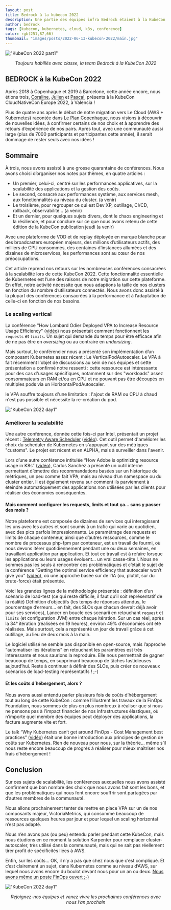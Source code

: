```yaml
---
layout: post
title: Bedrock à la kubecon 2022
description: Une partie des équipes infra Bedrock étaient à la KubeCon 2022, voici leur retour d'expérience.
author: bedrock
tags: [kubecon, kubernetes, cloud, k8s, conference]
color: rgb(251,87,66)
thumbnail: "images/posts/2022-06-13-kubecon-2022/main.jpg"
---
```


!["KubeCon 2022 part1"](/images/posts/2022-06-13-kubecon-2022/part1.jpg)
<center><i>Toujours habillés avec classe, la team Bedrock à la KubeCon 2022</i></center>



## BEDROCK à la KubeCon 2022

Après 2018 à Copenhague et 2019 à Barcelone, cette année encore, nous étions trois, [Coraline](https://twitter.com/_CoralinePetit), [Julien](https://twitter.com/julien_menan) et [Pascal](https://twitter.com/pascal_martin), présents à la KubeCon CloudNativeCon Europe 2022, à Valencia !

Plus de quatre ans après le début de notre migration vers Le Cloud (AWS + Kubernetes) racontée dans [Le Plan Copenhague](https://leanpub.com/6cloud/), nous visions à découvrir de nouvelles idées, à confirmer certains de nos choix et à apprendre des retours d’expérience de nos pairs. Après tout, avec une communauté aussi large (plus de 7000 participants et participantes cette année), il serait dommage de rester seuls avec nos idées !

## Sommaire

À trois, nous avons assisté à une grosse quarantaine de conférences. Nous avons choisi d’organiser nos notes par thèmes, en quatre articles :
* Un premier, celui-ci, centré sur les performances applicatives, sur la scalabilité des applications et la gestion des coûts.
* Le second, consacré aux performances système, aux services mesh, aux fonctionnalités au niveau du cluster. (a venir)
* Le troisième, pour regrouper ce qui est Dev XP, outillage, CI/CD, rollback, observabilité… (a venir)
* Et un dernier, pour quelques sujets divers, dont le chaos engineering et la résilience, et pour conclure sur ce que nous avons retenu de cette édition de la KubeCon publication jeudi (a venir)

Avec une plateforme de VOD et de replay déployée en marque blanche pour des broadcasters européen majeurs, des millions d’utilisateurs actifs, des milliers de CPU consommés, des centaines d’instances allumées et des dizaines de microservices, les performances sont au cœur de nos préoccupations. 

Cet article reprend nos retours sur les nombreuses conférences consacrées à la scalabilité lors de cette KubeCon 2022. Cette fonctionnalité essentielle de Kubernetes est l’une des raisons de notre migration sur cette plateforme. En effet, notre activité nécessite que nous adaptions la taille de nos clusters en fonction du nombre d’utilisateurs connectés.
Nous avons donc assisté à la plupart des conférences consacrées à la performance et à l’adaptation de celle-ci en fonction de nos besoins.

### Le scaling vertical
La conférence "How Lombard Odier Deployed VPA to Increase Resource Usage Efficiency" ([vidéo](https://www.youtube.com/watch?v=eAAio3KFm6w)) nous présentait comment fonctionnent les `requests` et `limits`.
Un sujet qui demande du temps pour être efficace afin de ne pas être en *oversizing* ou au contraire en *undersizing*.

Mais surtout, le conférencier nous a présenté son implémentation d’un composant Kubernetes assez récent : Le VerticalPodAutoscaler. Le VPA à fait récemment l'objet de discussions au sein de nos équipes et cette présentation a confirmé notre ressenti : cette ressource est intéressante pour des cas d'usages spécifiques, notamment sur des "workloads" assez consommateurs en RAM et/ou en CPU et ne pouvant pas être découpés en multiples pods via un HorizontalPodAutoscaler. 

le VPA souffre toujours d'une limitation : l'ajout de RAM ou CPU à chaud n'est pas possible et nécessite la re-création du pod.

!["KubeCon 2022 day1"](/images/posts/2022-06-13-kubecon-2022/vpa.jpg)

### Améliorer la scalabilité
Une autre conférence, donnée cette fois-ci par Intel, présentait un projet récent : [Telemetry Aware Scheduler](https://github.com/intel/platform-aware-scheduling/tree/master/telemetry-aware-scheduling) ([vidéo](https://www.youtube.com/watch?v=csg7ZQXQ5u8)). Cet outil permet d'améliorer les choix du scheduler de Kubernetes en s'appuyant sur des métriques "customs". Le projet est récent et en ALPHA, mais à surveiller dans l'avenir.


Lors d’une autre conférence intitulée “How Adobe is optimizing resource usage in K8s” ([vidéo](https://www.youtube.com/watch?v=iVD5YI1-U_M)), Carlos Sanchez a présenté un outil interne permettant d’émettre des recommandations basées sur un historique de métriques, un peu comme fait VPA, mais au niveau d’un namespace ou du cluster entier. Il est également revenu sur comment ils parviennent à éteindre automatiquement des applications non utilisées par les clients pour réaliser des économies conséquentes.

#### Mais comment configurer les requests, limits et tout ça… sans y passer des mois ?

Notre plateforme est composée de dizaines de services qui interagissent les uns avec les autres et sont soumis à un trafic qui varie au quotidien, avec des pics parfois impressionnants. Le paramétrage des requests et limits de chaque conteneur, ainsi que d’autres ressources, comme le nombre de processus php-fpm par conteneur, est un travail de fourmi, où nous devons itérer quotidiennement pendant une ou deux semaines, en travaillant application par application. Et tout ce travail est à refaire lorsque les applications ou leurs usages évoluent… un vrai casse-tête !.
Nous ne sommes pas les seuls à rencontrer ces problématiques et c’était le sujet de la conférence “Getting the optimal service efficiency that autoscaler won’t give you” ([vidéo](https://www.youtube.com/watch?v=Z-G6yMavQrU)), où une approche basée sur de l’IA (ou, plutôt, sur du brute-force) était présentée.

Voici les grandes lignes de la méthodologie présentée : 
définition d’un scénario de load-test (ce qui reste difficile, il faut qu’il soit représentatif de la réalité)
Définition d’objectifs (les temps de réponses attendus, le pourcentage d’erreurs… en fait, des SLOs que chacun devrait déjà avoir pour ses services), 
Lancer en boucle ces scenarii en retouchant ```request``` et ```limits``` (et configuration JVM) entre chaque itération. 
Sur un cas réel, après la 34ᵉ itération (réalisées en 19 heures), environ 49% d’économies ont été réalisées. Mais surtout, cela a représenté un jour de travail grâce à cet outillage, au lieu de deux mois à la main.

Le logiciel utilisé ne semble pas disponible en open-source, mais l’approche “automatiser les itérations” en retouchant les paramètres est très intéressante et nous saurions la reproduire. Elle nous permettrait de gagner beaucoup de temps, en supprimant beaucoup de tâches fastidieuses aujourd’hui. Reste à continuer à définir des SLOs, puis créer de nouveaux scénarios de load-testing représentatifs ! ;-) 

#### Et les coûts d’hébergement, alors ?

Nous avons aussi entendu parler plusieurs fois de coûts d’hébergement tout au long de cette KubeCon : comme l’illustrent les travaux de la FinOps Foundation, nous sommes de plus en plus nombreux à réaliser que si nous ne pensons pas à l'impact financier de nos infrastructures élastiques, où n’importe quel membre des équipes peut déployer des applications, la facture augmente vite et fort.

Le talk “Why Kubernetes can’t get around FinOps - Cost Management best practices” ([vidéo](https://www.youtube.com/watch?v=zqJ9CqaQpYw)) était une bonne introduction aux principes de gestion de coûts sur Kubernetes. Rien de nouveau pour nous, sur la théorie… même s’il nous reste encore beaucoup de progrès à réaliser pour mieux maîtriser nos frais d’hébergement !

## Conclusion
Sur ces sujets de scalabilité, les conférences auxquelles nous avons assisté confirment que bon nombre des choix que nous avons fait sont les bons, et que les problématiques qui nous font encore souffrir sont partagées par d’autres membres de la communauté.

Nous allons prochainement tenter de mettre en place VPA sur un de nos composants majeur, VictoriaMetrics, qui consomme beaucoup de ressources quelques heures par jour et pour lequel un scaling horizontal n’est pas adapté.

Nous n’en avons pas (ou peu) entendu parler pendant cette KubeCon, mais nous étudions en ce moment la solution Karpenter pour remplacer cluster-autoscaler, très utilisé dans la communauté, mais qui ne sait pas réellement tirer profit de spécificités liées à AWS.

Enfin, sur les coûts… OK, il n’y a pas que chez nous que c’est compliqué. Et c’est clairement un sujet, dans Kubernetes comme au niveau d’AWS, sur lequel nous avons encore du boulot devant nous pour un an ou deux. [Nous avons même un poste FinOps ouvert ;-)](https://www.bedrockstreaming.com/career)

!["KubeCon 2022 day1"](/images/posts/2022-06-13-kubecon-2022/end-part1.jpg)
<center><i>Rejoignez-nos équipes et venez vivre les prochaines conférences avec nous l’an prochain</i></center>
